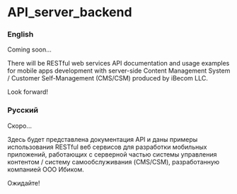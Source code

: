 # API_server_backend

### English

Coming soon...

There will be RESTful web services API documentation and usage examples for mobile apps development with server-side Content Management System / Customer Self-Management (CMS/CSM) produced by iBecom LLC.

Look forward!

### Русский

Скоро...

Здесь будет представлена документация API и даны примеры использования RESTful веб сервисов для разработки мобильных приложений, работающих с серверной частью системы управления контентом / систему самообслуживания (CMS/CSM), разработанную компанией ООО Ибиком.

Ожидайте!
